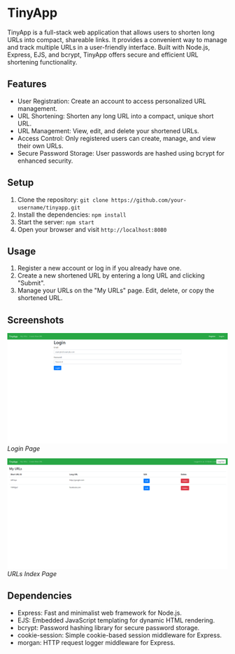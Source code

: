 # TinyApp

TinyApp is a full-stack web application that allows users to shorten long URLs into compact, shareable links. It provides a convenient way to manage and track multiple URLs in a user-friendly interface. Built with Node.js, Express, EJS, and bcrypt, TinyApp offers secure and efficient URL shortening functionality.

## Features

- User Registration: Create an account to access personalized URL management.
- URL Shortening: Shorten any long URL into a compact, unique short URL.
- URL Management: View, edit, and delete your shortened URLs.
- Access Control: Only registered users can create, manage, and view their own URLs.
- Secure Password Storage: User passwords are hashed using bcrypt for enhanced security.

## Setup

1. Clone the repository: `git clone https://github.com/your-username/tinyapp.git`
2. Install the dependencies: `npm install`
3. Start the server: `npm start`
4. Open your browser and visit `http://localhost:8080`

## Usage

1. Register a new account or log in if you already have one.
2. Create a new shortened URL by entering a long URL and clicking "Submit".
3. Manage your URLs on the "My URLs" page. Edit, delete, or copy the shortened URL.

## Screenshots

![Login Page](/screenshots/login-page.png)
*Login Page*

![URLs Index Page](/screenshots/urls-index.png)
*URLs Index Page*

## Dependencies

- Express: Fast and minimalist web framework for Node.js.
- EJS: Embedded JavaScript templating for dynamic HTML rendering.
- bcrypt: Password hashing library for secure password storage.
- cookie-session: Simple cookie-based session middleware for Express.
- morgan: HTTP request logger middleware for Express.